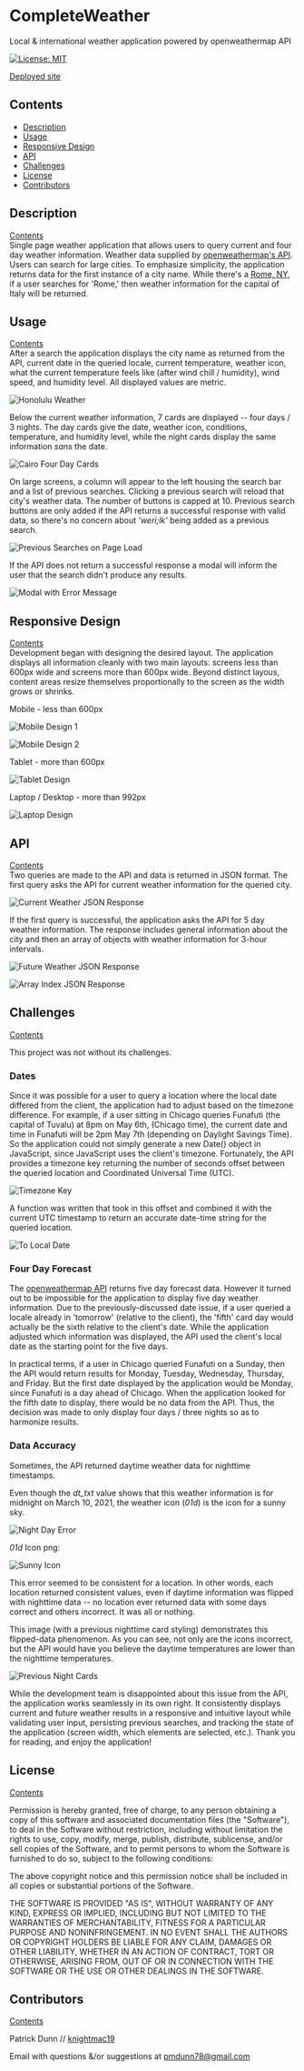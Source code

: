 # CompleteWeather
Local &amp; international weather application powered by openweathermap API  

[![License: MIT](https://img.shields.io/badge/License-MIT-yellow.svg)](https://opensource.org/licenses/MIT)  

[Deployed site](https://knightmac19.github.io/CompleteWeather/)

## <a name="contents"></a>  Contents
- [Description](#description)
- [Usage](#usage)
- [Responsive Design](#responsive)
- [API](#API)
- [Challenges](#challenges)
- [License](#license)
- [Contributors](#contributors)  

## <a name="description"></a> Description 
[Contents](#contents)  
Single page weather application that allows users to query current and four day weather information. Weather data supplied by [openweathermap's API](https://openweathermap.org/api). Users can search for large cities. To emphasize simplicity, the application returns data for the first instance of a city name. While there's a [Rome, NY](https://romenewyork.com/), if a user searches for 'Rome,' then weather information for the capital of Italy will be returned. 

## <a name="usage"></a> Usage
[Contents](#contents)  
After a search the application displays the city name as returned from the API, current date in the queried locale, current temperature, weather icon, what the current temperature feels like (after wind chill / humidity), wind speed, and humidity level. All displayed values are metric. 

![Honolulu Weather](https://github.com/knightmac19/CompleteWeather/blob/main/assets/img/Honolulu_Weather.png)  

Below the current weather information, 7 cards are displayed -- four days / 3 nights. The day cards give the date, weather icon, conditions, temperature, and humidity level, while the night cards display the same information *sans* the date.  

![Cairo Four Day Cards](https://github.com/knightmac19/CompleteWeather/blob/main/assets/img/Cairo_Four_Day_Cards.png)  

On large screens, a column will appear to the left housing the search bar and a list of previous searches. Clicking a previous search will reload that city's weather data. The number of buttons is capped at 10. Previous search buttons are only added if the API returns a successful response with valid data, so there's no concern about *'weri;lk'* being added as a previous search.  

![Previous Searches on Page Load](https://github.com/knightmac19/CompleteWeather/blob/main/assets/img/Previous_Searches.png)  

If the API does not return a successful response a modal will inform the user that the search didn't produce any results.

![Modal with Error Message](https://github.com/knightmac19/CompleteWeather/blob/main/assets/img/Error_Modal.png)  

## <a name="responsive"></a> Responsive Design
[Contents](#contents)  
Development began with designing the desired layout. The application displays all information cleanly with two main layouts: screens less than 600px wide and screens more than 600px wide. Beyond distinct layous, content areas resize themselves proportionally to the screen as the width grows or shrinks. 

Mobile - less than 600px  

![Mobile Design 1](https://github.com/knightmac19/CompleteWeather/blob/main/assets/img/Mobile_1.png)

![Mobile Design 2](https://github.com/knightmac19/CompleteWeather/blob/main/assets/img/Mobile_2.png)   

Tablet - more than 600px  

![Tablet Design](https://github.com/knightmac19/CompleteWeather/blob/main/assets/img/Tablet.png)  

Laptop / Desktop - more than 992px  

![Laptop Design](https://github.com/knightmac19/CompleteWeather/blob/main/assets/img/Laptop.png)  


## <a name="API"></a> API
[Contents](#contents)  
Two queries are made to the API and data is returned in JSON format. The first query asks the API for current weather information for the queried city.  

![Current Weather JSON Response](https://github.com/knightmac19/CompleteWeather/blob/main/assets/img/Current_Res.png)  

If the first query is successful, the application asks the API for 5 day weather information. The response includes general information about the city and then an array of objects with weather information for 3-hour intervals.

![Future Weather JSON Response](https://github.com/knightmac19/CompleteWeather/blob/main/assets/img/Future_Headers.png)  

![Array Index JSON Response](https://github.com/knightmac19/CompleteWeather/blob/main/assets/img/Future_Indices.png)  

## <a name="challenges"></a> Challenges
[Contents](#contents)  

This project was not without its challenges. 

### Dates  
Since it was possible for a user to query a location where the local date differed from the client, the application had to adjust based on the timezone difference. For example, if a user sitting in Chicago queries Funafuti (the capital of Tuvalu) at 8pm on May 6th, (Chicago time), the current date and time in Funafuti will be 2pm May 7th (depending on Daylight Savings Time). So the application could not simply generate a new Date() object in JavaScript, since JavaScript uses the client's timezone. Fortunately, the API provides a timezone key returning the number of seconds offset between the queried location and Coordinated Universal Time (UTC).  

![Timezone Key](https://github.com/knightmac19/CompleteWeather/blob/main/assets/img/Timezone.png)  

A function was written that took in this offset and combined it with the current UTC timestamp to return an accurate date-time string for the queried location.  

![To Local Date](https://github.com/knightmac19/CompleteWeather/blob/main/assets/img/Local_Date.png)  

### Four Day Forecast  
The [openweathermap API](https://openweathermap.org/forecast5) returns five day forecast data. However it turned out to be impossible for the application to display five day weather information. Due to the previously-discussed date issue, if a user queried a locale already in 'tomorrow' (relative to the client), the 'fifth' card day would actually be the sixth relative to the client's date. While the application adjusted which information was displayed, the API used the client's local date as the starting point for the five days.  

In practical terms, if a user in Chicago queried Funafuti on a Sunday, then the API would return results for Monday, Tuesday, Wednesday, Thursday, and Friday. But the first date displayed by the application would be Monday, since Funafuti is a day ahead of Chicago. When the application looked for the fifth date to display, there would be no data from the API. Thus, the decision was made to only display four days / three nights so as to harmonize results. 

### Data Accuracy  
Sometimes, the API returned daytime weather data for nighttime timestamps.  

Even though the *dt_txt* value shows that this weather information is for midnight on March 10, 2021, the weather icon (*01d*) is the icon for a sunny sky.  

![Night Day Error](https://github.com/knightmac19/CompleteWeather/blob/main/assets/img/Night_Day_Error.png)  

*01d* Icon png:  

![Sunny Icon](https://github.com/knightmac19/CompleteWeather/blob/main/assets/img/Sunny_Icon.png)  

This error seemed to be consistent for a location. In other words, each location returned consistent values, even if daytime information was flipped with nighttime data -- no location ever returned data with some days correct and others incorrect. It was all or nothing.  

This image (with a previous nighttime card styling) demonstrates this flipped-data phenomenon. As you can see, not only are the icons incorrect, but the API would have you believe the daytime temperatures are lower than the nighttime temperatures.  

![Previous Night Cards](https://github.com/knightmac19/CompleteWeather/blob/main/assets/img/Previous_Night_Cards.png)  

While the development team is disappointed about this issue from the API, the application works seamlessly in its own right. It consistently displays current and future weather results in a responsive and intuitive layout while validating user input, persisting previous searches, and tracking the state of the application (screen width, which elements are selected, etc.). Thank you for reading, and enjoy the application!

## <a name="license"></a> License
[Contents](#contents)  

Permission is hereby granted, free of charge, to any person obtaining a copy of this software and associated documentation files (the "Software"), to deal in the Software without restriction, including without limitation the rights to use, copy, modify, merge, publish, distribute, sublicense, and/or sell copies of the Software, and to permit persons to whom the Software is furnished to do so, subject to the following conditions:

The above copyright notice and this permission notice shall be included in all copies or substantial portions of the Software.

THE SOFTWARE IS PROVIDED "AS IS", WITHOUT WARRANTY OF ANY KIND, EXPRESS OR IMPLIED, INCLUDING BUT NOT LIMITED TO THE WARRANTIES OF MERCHANTABILITY, FITNESS FOR A PARTICULAR PURPOSE AND NONINFRINGEMENT. IN NO EVENT SHALL THE AUTHORS OR COPYRIGHT HOLDERS BE LIABLE FOR ANY CLAIM, DAMAGES OR OTHER LIABILITY, WHETHER IN AN ACTION OF CONTRACT, TORT OR OTHERWISE, ARISING FROM, OUT OF OR IN CONNECTION WITH THE SOFTWARE OR THE USE OR OTHER DEALINGS IN THE SOFTWARE.

## <a name="contributors"></a> Contributors
[Contents](#contents)  

Patrick Dunn // [knightmac19](https://github.com/knightmac19)

Email with questions &/or suggestions at [pmdunn78@gmail.com](mailto:pmdunn78@gmail.com)





